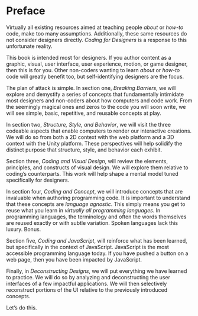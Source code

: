 # Preface

Virtually all existing resources aimed at teaching people *about* or *how-to* code, make too many assumptions. Additionally, these same resources do not consider designers directly. *Coding for Designers* is a response to this unfortunate reality.

This book is intended most for designers. If you author content as a graphic, visual, user interface, user experience, motion, or game designer, then this is for you. Other non-coders wanting to learn *about* or *how-to* code will greatly benefit too, but self-identifying designers are the focus.

The plan of attack is simple. In section one, *Breaking Barriers*, we will explore and demystify a series of concepts that fundamentally intimidate most designers and non-coders about how computers and code work. From the seemingly magical ones and zeros to the code you will soon write, we will see simple, basic, repetitive, and reusable concepts at play.

In section two, *Structure, Style, and Behavior*, we will visit the three codeable aspects that enable computers to render our interactive creations. We will do so from both a 2D context with the web platform and a 3D context with the Unity platform. These perspectives will help solidify the distinct purpose that structure, style, and behavior each exhibit.

Section three, *Coding and Visual Design*, will review the elements, principles, and constructs of visual design. We will explore them relative to coding’s counterparts. This work will help shape a mental model tuned specifically for designers.

In section four, *Coding and Concept*, we will introduce concepts that are invaluable when authoring programming code. It is important to understand that these concepts are *language agnostic*. This simply means you get to reuse what you learn in *virtually all programming languages*. In programming languages, the terminology and often the words themselves are reused exactly or with subtle variation. Spoken languages lack this luxury. Bonus.

Section five, *Coding and JavaScript*, will reinforce what has been learned, but specifically in the context of JavaScript. JavaScript is the most accessible programming language today. If you have pushed a button on a web page, then you have been impacted by JavaScript.

Finally, in *Deconstructing Designs*, we will put everything we have learned to practice. We will do so by analyzing and deconstructing the user interfaces of a few impactful applications. We will then selectively reconstruct portions of the UI relative to the previously introduced concepts.

Let’s do this.
